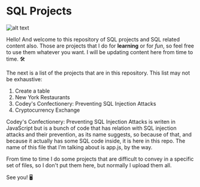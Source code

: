 # SQL Projects

![alt text](https://imgs.search.brave.com/SeOXXyCUNa6Qc9xfV-Pk2FIV3qTubRCi-pwoSQTWHDg/rs:fit:1024:524:1/g:ce/aHR0cHM6Ly93d3cu/YWNlaW5mb3dheS5j/b20vYmxvZy93cC1j/b250ZW50L3VwbG9h/ZHMvMjAyMC8wMy9C/ZXN0LURhdGFiYXNl/LXRvLXdvcmstd2l0/aC1pbi0yMDIwLmpw/Zw "Database image")

Hello! And welcome to this repository of SQL projects and SQL related content also. Those are projects that I do for **learning** or for *fun*, so feel free to use them whatever you want. I will be updating content here from time to time. 🛠

The next is a list of the projects that are in this repository. This list may not be exhaustive:

1. Create a table
2. New York Restaurants
3. Codey's Confectionery: Preventing SQL Injection Attacks
4. Cryptocurrency Exchange

Codey's Confectionery: Preventing SQL Injection Attacks is writen in JavaScript but is a bunch of code that has relation with SQL injection attacks and their prevention, as its name suggests, so because of that, and because it actually has some SQL code inside, it is here in this repo. The name of this file that I'm talking about is app.js, by the way. 

From time to time I do some projects that are difficult to convey in a specific set of files, so I don't put them here, but normally I upload them all.

See you! 🖥
